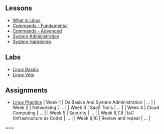 <!-- ![Linux Pinguin](https://external-content.duckduckgo.com/iu/?u=https%3A%2F%2Fadminscriptbank.files.wordpress.com%2F2016%2F09%2Fbanner_linux.png&f=1&nofb=1) -->

## Lessons <!-- {docsify-ignore} -->

- [What is Linux](/courses/02-Linux/lessons/what-is-linux.md)
- [Commands - Fundamental](/courses/02-Linux/lessons/commands-fundamentals.md)
- [Commands - Advanced](/courses/02-Linux/lessons/commands-advanced.md)
- [System Administration](/courses/02-Linux/lessons/linux-system-administration.md)
- [System Hardening](/courses/02-Linux/lessons/linux-system-hardening.md)

## Labs <!-- {docsify-ignore} -->

- [Linux Basics](/courses/02-Linux/labs/linux-basics.md)
- [Linux Vets](/courses/02-Linux/labs/linux-vets.md)

## Assignments <!-- {docsify-ignore} -->

- [Linux Practice](/practice/)
| Week 1     | Os Basics And System Administration |   ... |
| Week 2     |             Networking              |   ... |
| Week 3     |             SaaS Tools              |   ... |
| Week 4     |           Cloud Computing           |   ... |
| Week 5     |              Security               |   ... |
| Week 6,7,8 |    IaC (Infrastructure as Code)     |   ... |
| Week 9,10  |          Review and repeat          |   ... |

===


